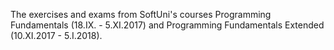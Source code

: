 The exercises and exams from SoftUni's courses Programming Fundamentals (18.IX. - 5.XI.2017) and Programming Fundamentals Extended (10.XI.2017 - 5.I.2018).
